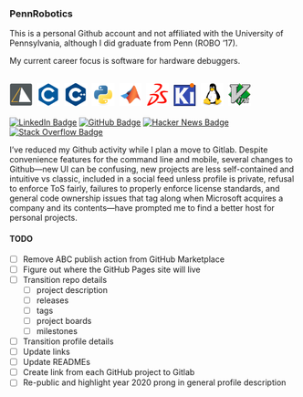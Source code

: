 ### PennRobotics

This is a personal Github account and not affiliated with the University of Pennsylvania, although I did graduate from Penn (ROBO &rsquo;17).

My current career focus is software for hardware debuggers.
  
<br/>

<div id="skills">
  <img src="https://github.com/PennRobotics/PennRobotics/blob/main/lb-logo-inv.svg" title="Lauterbach" alt="Lauterbach" width="40" height="40"/>&nbsp;
  <img src="https://github.com/devicons/devicon/blob/master/icons/c/c-plain.svg" title="C" alt="C" width="40" height="40"/>&nbsp;
  <img src="https://github.com/devicons/devicon/blob/master/icons/cplusplus/cplusplus-plain.svg" title="C++" alt="C++" width="40" height="40"/>&nbsp;
  <img src="https://github.com/devicons/devicon/blob/master/icons/python/python-original.svg" title="Python" alt="Python" width="40" height="40"/>&nbsp;
  <img src="https://github.com/devicons/devicon/blob/master/icons/matlab/matlab-original.svg" title="Matlab" alt="Matlab" width="40" height="40"/>&nbsp;
  <img src="https://github.com/PennRobotics/PennRobotics/blob/main/dassault-logo.svg" title="SOLIDWORKS" alt="SOLIDWORKS" width="40" height="40"/>&nbsp;
  <img src="https://github.com/PennRobotics/PennRobotics/blob/main/kicad-logo.svg" title="KiCad" alt="KiCad" width="40" height="40"/>&nbsp;
  <img src="https://github.com/devicons/devicon/blob/master/icons/linux/linux-original.svg" title="Linux" alt="Linux" width="40" height="40"/>&nbsp;
  <img src="https://github.com/devicons/devicon/blob/master/icons/vim/vim-original.svg" title="Vim" alt="Vim" width="40" height="40"/>
</div>

<br/>

<div id="badges">
  <a href="https://www.linkedin.com/in/pennrobotics/"><img src="https://img.shields.io/badge/-steelblue?style=flat&logo=linkedin&logoColor=white" alt="LinkedIn Badge"/></a>
  <a href="https://github.com/PennRobotics/"><img src="https://img.shields.io/badge/-darkslategrey?style=flat&logo=github&logoColor=white" alt="GitHub Badge"/></a>
  <a href="https://news.ycombinator.com/user?id=PennRobotics"><img src="https://img.shields.io/badge/-orange?style=flat&logo=ycombinator&logoColor=white" alt="Hacker News Badge"/></a>
  <a href="https://stackoverflow.com/users/10641561"><img src="https://img.shields.io/badge/-darkorange?style=flat&logo=stackoverflow&logoColor=white" alt="Stack Overflow Badge"/></a>
</div>

I&rsquo;ve reduced my Github activity while I plan a move to Gitlab. Despite convenience features for the command line and mobile, several changes to Github&mdash;new UI can be confusing, new projects are less self-contained and intuitive vs classic, included in a social feed unless profile is private, refusal to enforce ToS fairly, failures to properly enforce license standards, and general code ownership issues that tag along when Microsoft acquires a company and its contents&mdash;have prompted me to find a better host for personal projects.


#### TODO

- [ ] Remove ABC publish action from GitHub Marketplace
- [ ] Figure out where the GitHub Pages site will live
- [ ] Transition repo details
  - [ ] project description
  - [ ] releases
  - [ ] tags
  - [ ] project boards
  - [ ] milestones
- [ ] Transition profile details
- [ ] Update links
- [ ] Update READMEs
- [ ] Create link from each GitHub project to Gitlab
- [ ] Re-public and highlight year 2020 prong in general profile description
